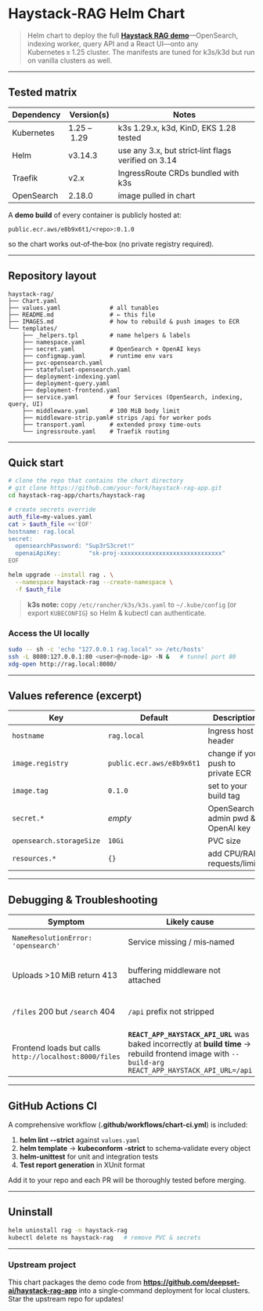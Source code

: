 # Haystack‑RAG Helm Chart

> Helm chart to deploy the full **[Haystack RAG demo](https://github.com/deepset-ai/haystack-rag-app)**—OpenSearch, indexing worker, query API and a React UI—onto any Kubernetes ≥ 1.25 cluster.  The manifests are tuned for k3s/k3d but run on vanilla clusters as well.

---

## Tested matrix

| Dependency | Version(s) | Notes |
|------------|------------|-------|
| Kubernetes | 1.25 – 1.29 | k3s 1.29.x, k3d, KinD, EKS 1.28 tested |
| Helm       | v3.14.3    | use any 3.x, but strict‑lint flags verified on 3.14 |
| Traefik    | v2.x       | IngressRoute CRDs bundled with k3s              |
| OpenSearch | 2.18.0     | image pulled in chart                           |

A **demo build** of every container is publicly hosted at:
```
public.ecr.aws/e8b9x6t1/<repo>:0.1.0
```
so the chart works out‑of‑the‑box (no private registry required).

---

## Repository layout

```
haystack-rag/
├── Chart.yaml
├── values.yaml              # all tunables
├── README.md                # ← this file
├── IMAGES.md                # how to rebuild & push images to ECR
└── templates/
    ├── _helpers.tpl         # name helpers & labels
    ├── namespace.yaml
    ├── secret.yaml          # OpenSearch + OpenAI keys
    ├── configmap.yaml       # runtime env vars
    ├── pvc-opensearch.yaml
    ├── statefulset-opensearch.yaml
    ├── deployment-indexing.yaml
    ├── deployment-query.yaml
    ├── deployment-frontend.yaml
    ├── service.yaml         # four Services (OpenSearch, indexing, query, UI)
    ├── middleware.yaml      # 100 MiB body limit
    ├── middleware-strip.yaml# strips /api for worker pods
    ├── transport.yaml       # extended proxy time‑outs
    └── ingressroute.yaml    # Traefik routing
```

---

## Quick start

```bash
# clone the repo that contains the chart directory
# git clone https://github.com/your‑fork/haystack‑rag‑app.git
cd haystack‑rag‑app/charts/haystack-rag

# create secrets override
auth_file=my-values.yaml
cat > $auth_file <<'EOF'
hostname: rag.local
secret:
  opensearchPassword: "Sup3rS3cret!"
  openaiApiKey:        "sk-proj-xxxxxxxxxxxxxxxxxxxxxxxxxxxxx"
EOF

helm upgrade --install rag . \
  --namespace haystack-rag --create-namespace \
  -f $auth_file
```

> **k3s note:** copy `/etc/rancher/k3s/k3s.yaml` to `~/.kube/config` (or export `KUBECONFIG`) so Helm & kubectl can authenticate.

### Access the UI locally

```bash
sudo -- sh -c 'echo "127.0.0.1 rag.local" >> /etc/hosts'
ssh -L 8080:127.0.0.1:80 <user>@<node-ip> -N &   # tunnel port 80
xdg-open http://rag.local:8080/
```

---

## Values reference (excerpt)

| Key | Default | Description |
|-----|---------|-------------|
| `hostname`              | `rag.local` | Ingress host header |
| `image.registry`        | `public.ecr.aws/e8b9x6t1` | change if you push to private ECR |
| `image.tag`             | `0.1.0`     | set to your build tag |
| `secret.*`              | *empty*     | OpenSearch admin pwd & OpenAI key |
| `opensearch.storageSize`| `10Gi`      | PVC size |
| `resources.*`           | `{}`        | add CPU/RAM requests/limits |

---

## Debugging & Troubleshooting

| Symptom | Likely cause | Fix |
|---------|--------------|-----|
|`NameResolutionError: 'opensearch'`| Service missing / mis‑named | `kubectl -n haystack-rag get svc opensearch` |
|Uploads >10 MiB return 413| buffering middleware not attached | check `ingressroute.yaml` annotation & route middlwares |
|`/files` 200 but `/search` 404| `/api` prefix not stripped | ensure `strip-api` middleware is on both API routes |
|Frontend loads but calls `http://localhost:8000/files`| **`REACT_APP_HAYSTACK_API_URL`** was baked incorrectly at **build time** → rebuild frontend image with `--build-arg REACT_APP_HAYSTACK_API_URL=/api` |

---

## GitHub Actions CI

A comprehensive workflow (**.github/workflows/chart-ci.yml**) is included:
1. **helm lint --strict** against `values.yaml`
2. **helm template** → **kubeconform -strict** to schema‑validate every object
3. **helm-unittest** for unit and integration tests
4. **Test report generation** in XUnit format

Add it to your repo and each PR will be thoroughly tested before merging.

---

## Uninstall

```bash
helm uninstall rag -n haystack-rag
kubectl delete ns haystack-rag   # remove PVC & secrets
```

---

### Upstream project

This chart packages the demo code from **<https://github.com/deepset-ai/haystack-rag-app>**
into a single‑command deployment for local clusters.  Star the upstream repo for updates!

